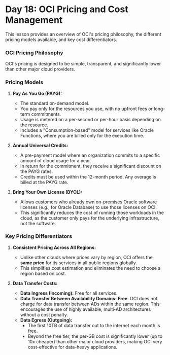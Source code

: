 # Day 18: OCI Pricing and Cost Management

This lesson provides an overview of OCI's pricing philosophy, the different pricing models available, and key cost differentiators.

### OCI Pricing Philosophy
OCI's pricing is designed to be simple, transparent, and significantly lower than other major cloud providers.

### Pricing Models

1.  **Pay As You Go (PAYG):**
    -   The standard on-demand model.
    -   You pay only for the resources you use, with no upfront fees or long-term commitments.
    -   Usage is metered on a per-second or per-hour basis depending on the resource.
    -   Includes a "Consumption-based" model for services like Oracle Functions, where you are billed only for the execution time.

2.  **Annual Universal Credits:**
    -   A pre-payment model where an organization commits to a specific amount of cloud usage for a year.
    -   In return for the commitment, they receive a significant discount on the PAYG rates.
    -   Credits must be used within the 12-month period. Any overage is billed at the PAYG rate.

3.  **Bring Your Own License (BYOL):**
    -   Allows customers who already own on-premises Oracle software licenses (e.g., for Oracle Database) to use those licenses on OCI.
    -   This significantly reduces the cost of running those workloads in the cloud, as the customer only pays for the underlying infrastructure, not the software.

### Key Pricing Differentiators

1.  **Consistent Pricing Across All Regions:**
    -   Unlike other clouds where prices vary by region, OCI offers the **same price** for its services in all public regions globally.
    -   This simplifies cost estimation and eliminates the need to choose a region based on cost.

2.  **Data Transfer Costs:**
    -   **Data Ingress (Incoming):** Free for all services.
    -   **Data Transfer Between Availability Domains:** **Free**. OCI does not charge for data transfer between ADs within the same region. This encourages the use of highly available, multi-AD architectures without a cost penalty.
    -   **Data Egress (Outgoing):**
        -   The first 10TB of data transfer out to the internet each month is free.
        -   Beyond the free tier, the per-GB cost is significantly lower (up to 10x cheaper) than other major cloud providers, making OCI very cost-effective for data-heavy applications.
